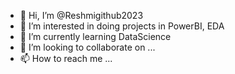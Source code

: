 - 👋 Hi, I’m @Reshmigithub2023
- 👀 I’m interested in doing projects in PowerBI, EDA
- 🌱 I’m currently learning DataScience
- 💞️ I’m looking to collaborate on ...
- 📫 How to reach me ...

<!---
Reshmigithub2023/Reshmigithub2023 is a ✨ special ✨ repository because its `README.md` (this file) appears on your GitHub profile.
You can click the Preview link to take a look at your changes.
--->
